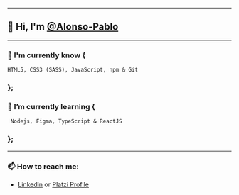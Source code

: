 
------------
## 👋 Hi, I'm [@Alonso-Pablo](https://github.com/Alonso-Pablo "@Alonso-Pablo")

------------
### 🌲 I'm currently know {
	HTML5, CSS3 (SASS), JavaScript, npm & Git
### };

### 🌱 I’m currently learning {
	 Nodejs, Figma, TypeScript & ReactJS
### };

------------

### 📫 How to reach me:
-
	[Linkedin](https://www.linkedin.com/in/pablo-nicol%C3%A1s-alonso-884510211/ "Linkedin") or
	[Platzi Profile](https://platzi.com/p/Alonso-Pablo/ "Platzi Profile")
	
<!---
------------
- Repository:
- 0001 - Work in Progress
- E523 - Clone
- 7E57 - Test
- F11E - Files


Alonso-Pablo/Alonso-Pablo is a ✨ special ✨ repository because its `README.md` (this file) appears on your GitHub profile.
You can click the Preview link to take a look at your changes.
--->

